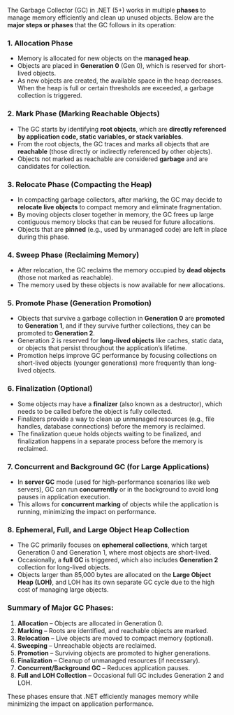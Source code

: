 The Garbage Collector (GC) in .NET (5+) works in multiple **phases** to manage memory efficiently and clean up unused objects. Below are the **major steps or phases** that the GC follows in its operation:

### 1. **Allocation Phase**
   - Memory is allocated for new objects on the **managed heap**.
   - Objects are placed in **Generation 0** (Gen 0), which is reserved for short-lived objects.
   - As new objects are created, the available space in the heap decreases. When the heap is full or certain thresholds are exceeded, a garbage collection is triggered.

### 2. **Mark Phase (Marking Reachable Objects)**
   - The GC starts by identifying **root objects**, which are **directly referenced by application code, static variables, or stack variables**.
   - From the root objects, the GC traces and marks all objects that are **reachable** (those directly or indirectly referenced by other objects).
   - Objects not marked as reachable are considered **garbage** and are candidates for collection.
   
### 3. **Relocate Phase (Compacting the Heap)**
   - In compacting garbage collectors, after marking, the GC may decide to **relocate live objects** to compact memory and eliminate fragmentation.
   - By moving objects closer together in memory, the GC frees up large contiguous memory blocks that can be reused for future allocations.
   - Objects that are **pinned** (e.g., used by unmanaged code) are left in place during this phase.

### 4. **Sweep Phase (Reclaiming Memory)**
   - After relocation, the GC reclaims the memory occupied by **dead objects** (those not marked as reachable).
   - The memory used by these objects is now available for new allocations.
   
### 5. **Promote Phase (Generation Promotion)**
   - Objects that survive a garbage collection in **Generation 0** are **promoted** to **Generation 1**, and if they survive further collections, they can be promoted to **Generation 2**.
   - Generation 2 is reserved for **long-lived objects** like caches, static data, or objects that persist throughout the application’s lifetime.
   - Promotion helps improve GC performance by focusing collections on short-lived objects (younger generations) more frequently than long-lived objects.

### 6. **Finalization (Optional)**
   - Some objects may have a **finalizer** (also known as a destructor), which needs to be called before the object is fully collected.
   - Finalizers provide a way to clean up unmanaged resources (e.g., file handles, database connections) before the memory is reclaimed.
   - The finalization queue holds objects waiting to be finalized, and finalization happens in a separate process before the memory is reclaimed.

### 7. **Concurrent and Background GC (for Large Applications)**
   - In **server GC** mode (used for high-performance scenarios like web servers), GC can run **concurrently** or in the background to avoid long pauses in application execution.
   - This allows for **concurrent marking** of objects while the application is running, minimizing the impact on performance.

### 8. **Ephemeral, Full, and Large Object Heap Collection**
   - The GC primarily focuses on **ephemeral collections**, which target Generation 0 and Generation 1, where most objects are short-lived.
   - Occasionally, a **full GC** is triggered, which also includes **Generation 2** collection for long-lived objects.
   - Objects larger than 85,000 bytes are allocated on the **Large Object Heap (LOH)**, and LOH has its own separate GC cycle due to the high cost of managing large objects.

### Summary of Major GC Phases:
1. **Allocation** – Objects are allocated in Generation 0.
2. **Marking** – Roots are identified, and reachable objects are marked.
3. **Relocation** – Live objects are moved to compact memory (optional).
4. **Sweeping** – Unreachable objects are reclaimed.
5. **Promotion** – Surviving objects are promoted to higher generations.
6. **Finalization** – Cleanup of unmanaged resources (if necessary).
7. **Concurrent/Background GC** – Reduces application pauses.
8. **Full and LOH Collection** – Occasional full GC includes Generation 2 and LOH.

These phases ensure that .NET efficiently manages memory while minimizing the impact on application performance.
